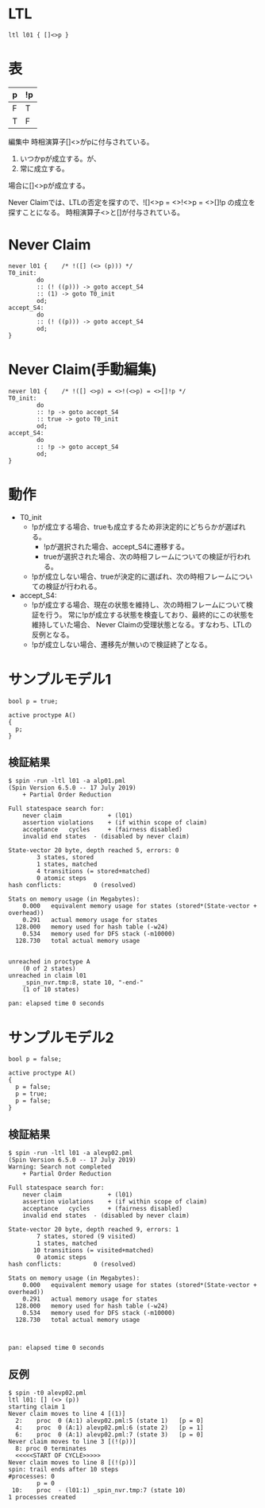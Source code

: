 # LTL

```Promela
ltl l01 { []<>p }
```

# 表

| p | !p |
|---|----|
| F | T  |
| T | F  |

編集中
時相演算子[]<>がpに付与されている。

1. いつかpが成立する。が、
1. 常に成立する。

場合に[]<>pが成立する。

Never Claimでは、LTLの否定を探すので、![]<>p = <>!<>p = <>[]!p の成立を探すことになる。
時相演算子<>と[]が付与されている。

# Never Claim

```Promela
never l01 {    /* !([] (<> (p))) */
T0_init:
        do
        :: (! ((p))) -> goto accept_S4
        :: (1) -> goto T0_init
        od;
accept_S4:
        do
        :: (! ((p))) -> goto accept_S4
        od;
}
```

# Never Claim(手動編集)

```Promela
never l01 {    /* !([] <>p) = <>!(<>p) = <>[]!p */
T0_init:
        do
        :: !p -> goto accept_S4
        :: true -> goto T0_init
        od;
accept_S4:
        do
        :: !p -> goto accept_S4
        od;
}
```

# 動作

- T0_init
  - !pが成立する場合、trueも成立するため非決定的にどちらかが選ばれる。
    - !pが選択された場合、accept_S4に遷移する。
    - trueが選択された場合、次の時相フレームについての検証が行われる。
  - !pが成立しない場合、trueが決定的に選ばれ、次の時相フレームについての検証が行われる。
- accept_S4:
  - !pが成立する場合、現在の状態を維持し、次の時相フレームについて検証を行う。
    常に!pが成立する状態を検査しており、最終的にこの状態を維持していた場合、
    Never Claimの受理状態となる。すなわち、LTLの反例となる。
  - !pが成立しない場合、遷移先が無いので検証終了となる。

# サンプルモデル1

```Promela
bool p = true;

active proctype A()
{
  p;
}
```

## 検証結果

```
$ spin -run -ltl l01 -a alp01.pml
(Spin Version 6.5.0 -- 17 July 2019)
	+ Partial Order Reduction

Full statespace search for:
	never claim         	+ (l01)
	assertion violations	+ (if within scope of claim)
	acceptance   cycles 	+ (fairness disabled)
	invalid end states	- (disabled by never claim)

State-vector 20 byte, depth reached 5, errors: 0
        3 states, stored
        1 states, matched
        4 transitions (= stored+matched)
        0 atomic steps
hash conflicts:         0 (resolved)

Stats on memory usage (in Megabytes):
    0.000	equivalent memory usage for states (stored*(State-vector + overhead))
    0.291	actual memory usage for states
  128.000	memory used for hash table (-w24)
    0.534	memory used for DFS stack (-m10000)
  128.730	total actual memory usage


unreached in proctype A
	(0 of 2 states)
unreached in claim l01
	_spin_nvr.tmp:8, state 10, "-end-"
	(1 of 10 states)

pan: elapsed time 0 seconds
```

# サンプルモデル2

```Promela
bool p = false;

active proctype A()
{
  p = false;
  p = true;
  p = false;
}
```

## 検証結果


```
$ spin -run -ltl l01 -a alevp02.pml 
(Spin Version 6.5.0 -- 17 July 2019)
Warning: Search not completed
	+ Partial Order Reduction

Full statespace search for:
	never claim         	+ (l01)
	assertion violations	+ (if within scope of claim)
	acceptance   cycles 	+ (fairness disabled)
	invalid end states	- (disabled by never claim)

State-vector 20 byte, depth reached 9, errors: 1
        7 states, stored (9 visited)
        1 states, matched
       10 transitions (= visited+matched)
        0 atomic steps
hash conflicts:         0 (resolved)

Stats on memory usage (in Megabytes):
    0.000	equivalent memory usage for states (stored*(State-vector + overhead))
    0.291	actual memory usage for states
  128.000	memory used for hash table (-w24)
    0.534	memory used for DFS stack (-m10000)
  128.730	total actual memory usage



pan: elapsed time 0 seconds
```

## 反例

```
$ spin -t0 alevp02.pml
ltl l01: [] (<> (p))
starting claim 1
Never claim moves to line 4	[(1)]
  2:	proc  0 (A:1) alevp02.pml:5 (state 1)	[p = 0]
  4:	proc  0 (A:1) alevp02.pml:6 (state 2)	[p = 1]
  6:	proc  0 (A:1) alevp02.pml:7 (state 3)	[p = 0]
Never claim moves to line 3	[(!(p))]
  8: proc 0 terminates
  <<<<<START OF CYCLE>>>>>
Never claim moves to line 8	[(!(p))]
spin: trail ends after 10 steps
#processes: 0
		p = 0
 10:	proc  - (l01:1) _spin_nvr.tmp:7 (state 10)
1 processes created
```